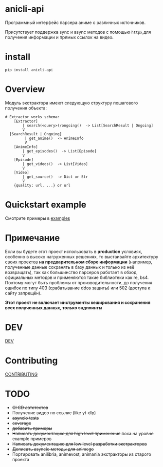 # anicli-api

Программный интерфейс парсера аниме с различных источников.

Присутствует поддержка sync и async методов с помощью `httpx`,для получения информации и прямых ссылок на видео.
# install
`pip install anicli-api`

# Overview
Модуль экстрактора имеют следующую структуру пошагового получения объекта:
```shell
# Extractor works schema:
    [Extractor]
        | search(<query>)/ongoing()  -> List[SearchResult | Ongoing]
        V                           
  [SearchResult | Ongoing]          
         | get_anime()  -> AnimeInfo
         V                          
    [AnimeInfo]                     
        | get_episodes()  -> List[Episode]  
        V                           
    [Episode]                      
        | get_videos()  -> List[Video]              
        V                           
    [Video]
        | get_source()  -> Dict or Str
        V
    {quality: url, ...} or url
```

# Quickstart example
Смотрите примеры в [examples](examples)

# Примечание

Если вы будете этот проект использовать в **production** условиях, особенно в высоко нагруженных решениях, 
то выстаивайте архитектуру своих проектов **на предварительном сборе информации** 
(например, полученные данные сохранять в базу данных и только из неё возвращать), 
так как большинство парсеров работает в обход официальных методов и применяются такие библиотеки как re, bs4. 
Поэтому могут быть проблемы от производительности, до получения ошибок по типу 403 (срабатывание ddos защиты) или 
502 (доступа к сайту запрещён).

**Этот проект не включает инструменты кеширования и сохранения всех полученных данных, только эндпоинты**

# DEV
 [DEV](DEV.MD)

# Contributing
[CONTRIBUTING](CONTRIBUTING.MD)

# TODO
* ~~CI CD автотестов~~
* Получение видео по ссылке (like yt-dlp)
* ~~asyncio tests~~
* ~~coverage~~
* ~~добавить примеры~~
* ~~Написать документацию для high level применения~~ пока на уровне example примеров
* ~~Написать документацию для low level разработки экстракторов~~
* ~~Дописать asyncio методы для animego~~
* Портировать anilibria, animevost, animania экстракторы из старого проекта
